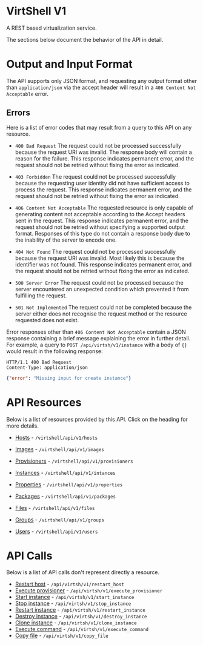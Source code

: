 VirtShell V1
=============
A REST based virtualization service.

The sections below document the behavior of the API in detail.

Output and Input Format
=======================

The API supports only JSON format, and requesting any output format other than `application/json` via the accept header will result in a `406 Content Not Acceptable` error.


Errors
------

Here is a list of error codes that may result from a query to this API on any
resource.

* `400 Bad Request`
The request could not be processed successfully because the request URI was
invalid. The response body will contain a reason for the failure. This response
indicates permanent error, and the request should not be retried without fixing
the error as indicated.

* `403 Forbidden`
The request could not be processed successfully because the requesting user
identity did not have sufficient access to process the request. This response
indicates permanent error, and the request should not be retried without fixing
the error as indicated.

* `406 Content Not Acceptable`
The requested resource is only capable of generating content not acceptable
according to the Accept headers sent in the request. This response indicates
permanent error, and the request should not be retried without specifying a
supported output format. Responses of this type do not contain a response body
due to the inability of the server to encode one.

* `404 Not Found`
The request could not be processed successfully because the request URI was
invalid. Most likely this is because the identifier was not found. This
response indicates permanent error, and the request should not be retried
without fixing the error as indicated.

* `500 Server Error`
The request could not be processed because the server encountered an unexpected
condition which prevented it from fulfilling the request.

* `501 Not Implemented`
The request could not be completed because the server either does not recognise
the request method or the resource requested does not exist.

Error responses other than `406 Content Not Acceptable` contain a JSON response
containing a brief message explaining the error in further detail. For example,
a query to `POST /api/virtsh/v1/instance` with a body of `{}` would
result in the following response:

```
HTTP/1.1 400 Bad Request
Content-Type: application/json
```
```json
{"error": "Missing input for create instance"}
 ```                                                                                                                                                    
API Resources
=============

Below is a list of resources provided by this API. Click on the heading for
more details.

* [Hosts][hosts] - `/virtshell/api/v1/hosts`

* [Images][images] - `/virtshell/api/v1/images`

* [Provisioners][provisioners] - `/virtshell/api/v1/provisioners`

* [Instances][intances] - `/virtshell/api/v1/intances`

* [Properties][properties] - `/virtshell/api/v1/properties`

* [Packages][packages] - `/virtshell/api/v1/packages`

* [Files][files] - `/virtshell/api/v1/files`

* [Groups][groups] - `/virtshell/api/v1/groups`

* [Users][users] - `/virtshell/api/v1/users`

API Calls
=========

Below is a list of API calls don't represent directly a resource.

* [Restart host][restart_host] - `/api/virtsh/v1/restart_host`
* [Execute provisioner][execute_provisioner] - `/api/virtsh/v1/execute_provisioner`
* [Start instance][start_instance] - `/api/virtsh/v1/start_instance`
* [Stop instance][stop_instance] - `/api/virtsh/v1/stop_instance`
* [Restart instance][restart_instance] - `/api/virtsh/v1/restart_instance`
* [Destroy instance][destroy_instance] - `/api/virtsh/v1/destroy_instance`
* [Clone instance][clone_instance] - `/api/virtsh/v1/clone_instance`
* [Execute command][execute_command] - `/api/virtsh/v1/execute_command`
* [Copy file][copy_file] - `/api/virtsh/v1/copy_file`

[hosts]: hosts.md
[images]: images.md
[provisioners]: provisioners.md
[intances]: intances.md
[properties]: properties.md
[packages]: packages.md
[files]: files.md
[groups]: groups.md
[users]: users.md
[restart_host]: restart_host.md
[execute_provisioner]: execute_provisioner.md
[start_instance]: start_instance.md
[stop_instance]: stop_instance.md
[restart_instance]: restart_instance.md
[destroy_instance]: destroy_instance.md
[clone_instance]: clone_instance.md
[execute_command]: execute_command.md
[copy_file]: copy_file.md